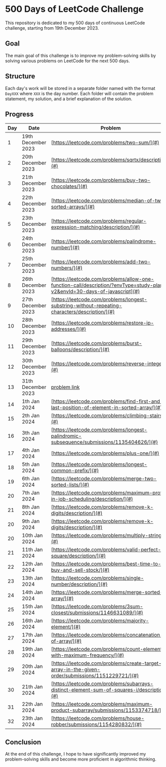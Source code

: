 # 500 Days of LeetCode Challenge

This repository is dedicated to my 500 days of continuous LeetCode challenge, starting from 19th December 2023.

## Goal

The main goal of this challenge is to improve my problem-solving skills by solving various problems on LeetCode for the next 500 days.

## Structure

Each day's work will be stored in a separate folder named with the format `DayXXX` where `XXX` is the day number. Each folder will contain the problem statement, my solution, and a brief explanation of the solution.

## Progress

| Day | Date               | Problem                                                                                     | Solution                                              |
|-----|--------------------|---------------------------------------------------------------------------------------------|-------------------------------------------------------|
| 1   | 19th December 2023 | [https://leetcode.com/problems/two-sum/](#)                                                 | [https://github.com/silahpapa/leetcode-challenges/blob/main/day-1/index.php](#) |
| 2   | 20th December 2023 | [https://leetcode.com/problems/sqrtx/description/](#)                                       | [https://github.com/silahpapa/leetcode-challenges/blob/main/day-2/index.php](#) |
| 3   | 21th December 2023 | [https://leetcode.com/problems/buy-two-chocolates/](#)                                      | [https://github.com/silahpapa/leetcode-challenges/tree/main/week1/day-3](#) |
| 4   | 22th December 2023 | [https://leetcode.com/problems/median-of-two-sorted-arrays/](#)                             | [https://github.com/silahpapa/leetcode-challenges/tree/main/week1/day-4](#) |
| 5   | 23th December 2023 | [https://leetcode.com/problems/regular-expression-matching/description/](#)                 | [https://github.com/silahpapa/leetcode-challenges/tree/main/week1/day-5](#) |
| 6   | 24th December 2023 | [https://leetcode.com/problems/palindrome-number/](#)                                       | [https://github.com/silahpapa/leetcode-challenges/tree/main/week1/day-6](#) |
| 7   | 25th December 2023 | [https://leetcode.com/problems/add-two-numbers/](#)                                         | [https://github.com/silahpapa/leetcode-challenges/tree/main/week1/day-7](#) |
| 8   | 26th December 2023 | [https://leetcode.com/problems/allow-one-function-call/description/?envType=study-plan-v2&envId=30-days-of-javascript](#) | [https://github.com/silahpapa/leetcode-challenges/tree/main/week2/day-1](#) |
| 9   | 27th December 2023 | [https://leetcode.com/problems/longest-substring-without-repeating-characters/description/](#) | [ https://github.com/silahpapa/leetcode-challenges/tree/main/week2/day-2](#) |
| 10  | 28th December 2023 | [https://leetcode.com/problems/restore-ip-addresses/](#)                                    | [https://github.com/silahpapa/leetcode-challenges/tree/main/week2/day-3](#) |
| 11  | 29th December 2023 | [https://leetcode.com/problems/burst-balloons/description/](#)                              | [https://github.com/silahpapa/leetcode-challenges/tree/main/week2/day-4](#) |
| 12  | 30th December 2023 | [https://leetcode.com/problems/reverse-integer/](#)                                         | [https://github.com/silahpapa/leetcode-challenges/tree/main/week2/day-5](#) |
| 13  | 31th December 2023 | [problem link](#)                                                                           | [solution link](#)                                    |
| 14  | 1th Jan 2024       | [https://leetcode.com/problems/find-first-and-last-position-of-element-in-sorted-array/](#)                                                                                   | [https://github.com/silahpapa/leetcode-challenges/tree/main/week2/day-6](#)                                             |
| 15  | 2th Jan 2024       | [https://leetcode.com/problems/climbing-stairs/](#)                                                                                   | [https://github.com/silahpapa/leetcode-challenges/tree/main/week2/day-7](#)                                             |
| 16  | 3th Jan 2024       | [https://leetcode.com/problems/longest-palindromic-subsequence/submissions/1135404626/](#)  | [ https://github.com/silahpapa/leetcode-challenges/tree/main/week3/day-1](#)                                        |
| 17  | 4th Jan 2024       | [https://leetcode.com/problems/plus-one/](#)      | [https://github.com/silahpapa/leetcode-challenges/tree/main/week3/day-3](#)                                         |
| 18  | 5th Jan 2024       | [https://leetcode.com/problems/longest-common-prefix/](#)      | [https://github.com/silahpapa/leetcode-challenges/tree/main/week3/day-4](#)                                           |
| 19  | 6th Jan 2024       | [https://leetcode.com/problems/merge-two-sorted-lists/](#)       | [https://github.com/silahpapa/leetcode-challenges/tree/main/week3/day-5](#)                                            |
| 20  | 7th Jan 2024       | [https://leetcode.com/problems/maximum-profit-in-job-scheduling/description/](#)      | [https://github.com/silahpapa/leetcode-challenges/tree/main/week3/day-6](#)                                            |
| 21  | 8th Jan 2024       | [https://leetcode.com/problems/remove-k-digits/description/](#)        | [https://github.com/silahpapa/leetcode-challenges/tree/main/week3/day-7](#)                                            |
| 20  | 9th Jan 2024       | [https://leetcode.com/problems/remove-k-digits/description/](#)        | [https://github.com/silahpapa/leetcode-challenges/tree/main/week4/day-1](#)                                            |
| 20  | 10th Jan 2024      | [https://leetcode.com/problems/multiply-strings/](#)        | [https://github.com/silahpapa/leetcode-challenges](#)                                            |
| 21  | 11th Jan 2024      | [https://leetcode.com/problems/valid-perfect-square/description/](#)        | [https://github.com/silahpapa/leetcode-challenges/tree/main/week4/day-3](#)                                            |
| 22  | 12th Jan 2024      | [https://leetcode.com/problems/best-time-to-buy-and-sell-stock/](#)         | [https://github.com/silahpapa/leetcode-challenges/tree/main/week4/day-4](#)                                            |
| 23  | 13th Jan 2024      | [https://leetcode.com/problems/single-number/description/](#)          | [https://github.com/silahpapa/leetcode-challenges/tree/main/week4/day-5](#)                                            |
| 24  | 14th Jan 2024      | [https://leetcode.com/problems/merge-sorted-array/](#)          | [https://github.com/silahpapa/leetcode-challenges/tree/main/week4/day-6](#)                                            |
| 25  | 15th Jan 2024      | [https://leetcode.com/problems/3sum-closest/submissions/1146631089/](#)            | [https://github.com/silahpapa/leetcode-challenges/tree/main/week4/day-7](#)                                            |
| 26  | 16th Jan 2024      | [https://leetcode.com/problems/majority-element/](#)            | [https://github.com/silahpapa/leetcode-challenges/tree/main/week5/day-1](#)                                            |
| 27  | 17th Jan 2024      | [https://leetcode.com/problems/concatenation-of-array/](#)             | [https://github.com/silahpapa/leetcode-challenges/tree/main/week5/day-2](#)                                            |
| 28  | 19th Jan 2024      | [https://leetcode.com/problems/count-elements-with-maximum-frequency/](#)              | [https://github.com/silahpapa/leetcode-challenges/tree/main/week5/day-4](#)                                            |
| 29  | 20th Jan 2024      | [https://leetcode.com/problems/create-target-array-in-the-given-order/submissions/1151229721/](#)              | [https://github.com/silahpapa/leetcode-challenges/tree/main/week5/day-5](#)                                            |
| 30  | 21th Jan 2024      | [https://leetcode.com/problems/subarrays-distinct-element-sum-of-squares-i/description/](#)              | [https://github.com/silahpapa/leetcode-challenges/tree/main/week5/day-6](#)                                            |
| 31  | 22th Jan 2024      | [https://leetcode.com/problems/maximum-product-subarray/submissions/1153374718/](#)               | [](#)                                            |
| 32  | 23th Jan 2024      | [https://leetcode.com/problems/house-robber/submissions/1154280832/](#)               | [https://github.com/silahpapa/leetcode-challenges/tree/main/week5/day-7](#)                                            |
## Conclusion
At the end of this challenge, I hope to have significantly improved my problem-solving skills and become more proficient in algorithmic thinking.

